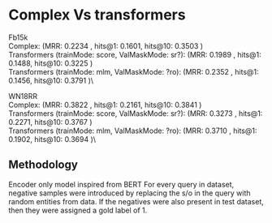 # Complex Vs transformers

Fb15k\
Complex:                                            (MRR: 0.2234 , hits@1: 0.1601, hits@10: 0.3503 )\
Transformers (trainMode: score, ValMaskMode: sr?):  (MRR: 0.1989 , hits@1: 0.1488, hits@10: 0.3225 )\
Transformers (trainMode: mlm, ValMaskMode: ?ro):    (MRR: 0.2352 , hits@1: 0.1456, hits@10: 0.3791 )\

WN18RR\
Complex:                                            (MRR: 0.3822 , hits@1: 0.2161, hits@10: 0.3841 )\
Transformers (trainMode: score, ValMaskMode: sr?):  (MRR: 0.3273 , hits@1: 0.2271, hits@10: 0.3767 )\
Transformers (trainMode: mlm, ValMaskMode: ?ro):    (MRR: 0.3710 , hits@1: 0.1902, hits@10: 0.3694 )\

## Methodology
Encoder only model inspired from BERT
For every query in dataset, negative samples were introduced by replacing the s/o in the query with random entities from data. If the negatives were also present in test dataset, then they were assigned a gold label of 1.